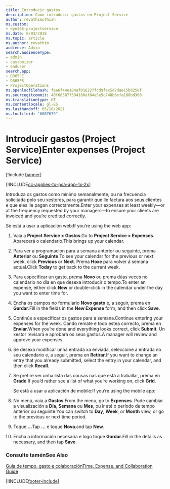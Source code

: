 ```yaml
---
title: Introducir gastos
description: Como introducir gastos en Project Service
author: revathimuthiah
ms.custom:
- dyn365-projectservice
ms.date: 8/03/2018
ms.topic: article
ms.author: revathim
audience: Admin
search.audienceType:
- admin
- customizer
- enduser
search.app:
- D365CE
- D365PS
- ProjectOperations
ms.openlocfilehash: faa6f44e184af016227fcd9fec5d7dae15bd250f
ms.sourcegitcommit: 40f68387f594180af64a5e5c748b6efa188bd300
ms.translationtype: HT
ms.contentlocale: gl-ES
ms.lasthandoff: 05/10/2021
ms.locfileid: "6007679"
---
```

# <a name="enter-expenses-project-service"></a><span data-ttu-id="ee8d2-103">Introducir gastos (Project Service)</span><span class="sxs-lookup"><span data-stu-id="ee8d2-103">Enter expenses (Project Service)</span></span>

[!include [banner](../includes/psa-now-project-operations.md)]

[!INCLUDE[cc-applies-to-psa-app-1x-2x](../includes/cc-applies-to-psa-app-1x-2x.md)]

<span data-ttu-id="ee8d2-104">Introduza os gastos como mínimo semanalmente, ou na frecuencia solicitada polo seu xestores, para garantir que lle factura aos seus clientes e que eles lle pagan correctamente.</span><span class="sxs-lookup"><span data-stu-id="ee8d2-104">Enter your expenses at least weekly—or at the frequency requested by your managers—to ensure your clients are invoiced and you’re credited correctly.</span></span>  
  
 <span data-ttu-id="ee8d2-105">Se está a usar a aplicación web:</span><span class="sxs-lookup"><span data-stu-id="ee8d2-105">If you’re using the web app:</span></span>  
  
1. <span data-ttu-id="ee8d2-106">Vaia a **Project Service > Gastos**.</span><span class="sxs-lookup"><span data-stu-id="ee8d2-106">Go to **Project Service > Expenses**.</span></span> <span data-ttu-id="ee8d2-107">Aparecerá o calendario.</span><span class="sxs-lookup"><span data-stu-id="ee8d2-107">This brings up your calendar.</span></span>  
  
2. <span data-ttu-id="ee8d2-108">Para ver a programación para a semana anterior ou seguinte, prema **Anterior** ou **Seguinte**.</span><span class="sxs-lookup"><span data-stu-id="ee8d2-108">To see your calendar for the previous or next week, click **Previous** or **Next**.</span></span> <span data-ttu-id="ee8d2-109">Prema **Hoxe** para volver á semana actual.</span><span class="sxs-lookup"><span data-stu-id="ee8d2-109">Click **Today** to get back to the current week.</span></span>  
  
3. <span data-ttu-id="ee8d2-110">Para especificar un gasto, prema **Novo** ou prema dúas veces no calendario no día en que desexa introducir o tempo.</span><span class="sxs-lookup"><span data-stu-id="ee8d2-110">To enter an expense, either click **New** or double-click in the calendar under the day you want to enter time for.</span></span>  
  
4. <span data-ttu-id="ee8d2-111">Encha os campos no formulario **Novo gasto** e, a seguir, prema en **Gardar**.</span><span class="sxs-lookup"><span data-stu-id="ee8d2-111">Fill in the fields in the **New Expense** form, and then click **Save**.</span></span>  
  
5. <span data-ttu-id="ee8d2-112">Continúe a especificar os gastos para a semana.</span><span class="sxs-lookup"><span data-stu-id="ee8d2-112">Continue entering your expenses for the week.</span></span> <span data-ttu-id="ee8d2-113">Cando remate e todo estea correcto, prema en **Enviar**.</span><span class="sxs-lookup"><span data-stu-id="ee8d2-113">When you’re done and everything looks correct, click **Submit**.</span></span> <span data-ttu-id="ee8d2-114">Un xestor revisará e aprobará os seus gastos.</span><span class="sxs-lookup"><span data-stu-id="ee8d2-114">A manager will review and approve your expenses.</span></span>  
  
6. <span data-ttu-id="ee8d2-115">Se desexa modificar unha entrada xa enviada, seleccione a entrada no seu calendario e, a seguir, prema en **Retirar**.</span><span class="sxs-lookup"><span data-stu-id="ee8d2-115">If you want to change an entry that you already submitted, select the entry in your calendar, and then click **Recall**.</span></span>  
  
7. <span data-ttu-id="ee8d2-116">Se prefire ver unha lista das cousas nas que está a traballar, prema en **Grade**.</span><span class="sxs-lookup"><span data-stu-id="ee8d2-116">If you’d rather see a list of what you’re working on, click **Grid**.</span></span>  
  
   <span data-ttu-id="ee8d2-117">Se está a usar a aplicación de mobile:</span><span class="sxs-lookup"><span data-stu-id="ee8d2-117">If you’re using the mobile app:</span></span>  
  
8. <span data-ttu-id="ee8d2-118">No menú, vaia a **Gastos**.</span><span class="sxs-lookup"><span data-stu-id="ee8d2-118">From the menu, go to **Expenses**.</span></span>     <span data-ttu-id="ee8d2-119">Pode cambiar a visualización a **Día**, **Semana** ou **Mes**, ou ir até o período de tempo anterior ou seguinte.</span><span class="sxs-lookup"><span data-stu-id="ee8d2-119">You can switch to **Day**, **Week**, or **Month** view, or go to the previous or next time period.</span></span>  
  
9. <span data-ttu-id="ee8d2-120">Toque **…**</span><span class="sxs-lookup"><span data-stu-id="ee8d2-120">Tap **…**</span></span> <span data-ttu-id="ee8d2-121">e toque **Nova**.</span><span class="sxs-lookup"><span data-stu-id="ee8d2-121">and tap **New**.</span></span>  
  
10. <span data-ttu-id="ee8d2-122">Encha a información necesaria e logo toque **Gardar**.</span><span class="sxs-lookup"><span data-stu-id="ee8d2-122">Fill in the details as necessary, and then tap **Save**.</span></span>  
  
### <a name="see-also"></a><span data-ttu-id="ee8d2-123">Consulte tamén</span><span class="sxs-lookup"><span data-stu-id="ee8d2-123">See Also</span></span>  
 [<span data-ttu-id="ee8d2-124">Guía de tempo, gasto e colaboración</span><span class="sxs-lookup"><span data-stu-id="ee8d2-124">Time, Expense, and Collaboration Guide</span></span>](../psa/time-expense-collaboration-guide.md)


[!INCLUDE[footer-include](../includes/footer-banner.md)]
